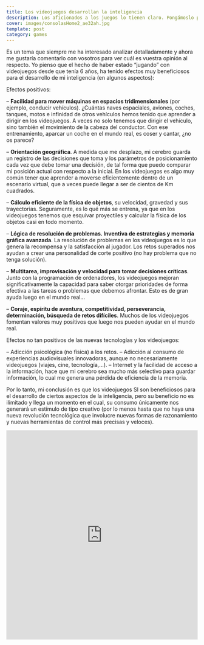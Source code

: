 ```yaml
---
title: Los videojuegos desarrollan la inteligencia
description: Los aficionados a los juegos lo tienen claro. Pongámoslo por escrito para que quede registrado
cover: images/consolasHome2_ae32ah.jpg
template: post
category: games
---
```


Es un tema que siempre me ha interesado analizar detalladamente y ahora me gustaría comentarlo con vosotros para ver cuál es vuestra opinión al respecto. Yo pienso que el hecho de haber estado “jugando” con videojuegos desde que tenía 6 años, ha tenido efectos muy beneficiosos para el desarrollo de mi inteligencia (en algunos aspectos):

Efectos positivos:

– **Facilidad para mover máquinas en espacios tridimensionales** (por ejemplo, conducir vehículos). ¿Cuántas naves espaciales, aviones, coches, tanques, motos e infinidad de otros vehículos hemos tenido que aprender a dirigir en los videojuegos. A veces no solo tenemos que dirigir el vehículo, sino también el movimiento de la cabeza del conductor. Con ese entrenamiento, aparcar un coche en el mundo real, es coser y cantar, ¿no os parece?

– **Orientación geográfica**. A medida que me desplazo, mi cerebro guarda un registro de las decisiones que toma y los parámetros de posicionamiento cada vez que debe tomar una decisión, de tal forma que puedo comparar mi posición actual con respecto a la inicial. En los videojuegos es algo muy común tener que aprender a moverse eficientemente dentro de un escenario virtual, que a veces puede llegar a ser de cientos de Km cuadrados.

– **Cálculo eficiente de la física de objetos**, su velocidad, gravedad y sus trayectorias. Seguramente, es lo qué más se entrena, ya que en los videojuegos tenemos que esquivar proyectiles y calcular la física de los objetos casi en todo momento.

– **Lógica de resolución de problemas. Inventiva de estrategias y memoria gráfica avanzada**. La resolución de problemas en los videojuegos es lo que genera la recompensa y la satisfacción al jugador. Los retos superados nos ayudan a crear una personalidad de corte positivo (no hay problema que no tenga solución).

– **Multitarea, improvisación y velocidad para tomar decisiones críticas**. Junto con la programación de ordenadores, los videojuegos mejoran significativamente la capacidad para saber otorgar prioridades de forma efectiva a las tareas o problemas que debemos afrontar. Esto es de gran ayuda luego en el mundo real…

– **Coraje, espíritu de aventura, competitividad, perseverancia, determinación, búsqueda de retos difíciles**. Muchos de los videojuegos fomentan valores muy positivos que luego nos pueden ayudar en el mundo real.

Efectos no tan positivos de las nuevas tecnologías y los videojuegos:

– Adicción psicológica (no física) a los retos.
– Adicción al consumo de experiencias audiovisuales innovadoras, aunque no necesariamente videojuegos (viajes, cine, tecnología,…).
– Internet y la facilidad de acceso a la información, hace que mi cerebro sea mucho más selectivo para guardar información, lo cual me genera una pérdida de eficiencia de la memoria.

Por lo tanto, mi conclusión es que los videojuegos SI son beneficiosos para el desarrollo de ciertos aspectos de la inteligencia, pero su beneficio no es ilimitado y llega un momento en el cual, su consumo únicamente nos generará un estímulo de tipo creativo (por lo menos hasta que no haya una nueva revolución tecnológica que involucre nuevas formas de razonamiento y nuevas herramientas de control más precisas y veloces).

<iframe width="100%" height="550" src="https://www.youtube.com/embed/v0P3qvSqdeg" title="YouTube video player" frameborder="0" allow="accelerometer; autoplay; clipboard-write; encrypted-media; gyroscope; picture-in-picture" allowfullscreen></iframe>